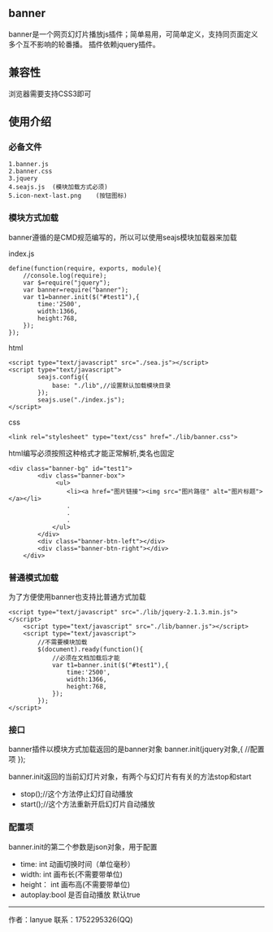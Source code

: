 ## banner
banner是一个网页幻灯片播放js插件；简单易用，可简单定义，支持同页面定义多个互不影响的轮番播。
插件依赖jquery插件。
## 兼容性

浏览器需要支持CSS3即可

## 使用介绍
### 必备文件
	1.banner.js
	2.banner.css
	3.jquery
	4.seajs.js	(模块加载方式必须)
	5.icon-next-last.png	(按钮图标)
### 模块方式加载
banner遵循的是CMD规范编写的，所以可以使用seajs模块加载器来加载

index.js
```
define(function(require, exports, module){
	//console.log(require);
	var $=require("jquery");
	var banner=require("banner");
	var t1=banner.init($("#test1"),{
		time:'2500',
		width:1366,
		height:768,
	});
});
```

html
```
<script type="text/javascript" src="./sea.js"></script>
<script type="text/javascript">
		seajs.config({
			base: "./lib",//设置默认加载模块目录
		});
		seajs.use("./index.js");
</script>
```
css
```
<link rel="stylesheet" type="text/css" href="./lib/banner.css">
```
html编写必须按照这种格式才能正常解析,类名也固定
```
<div class="banner-bg" id="test1">
		<div class="banner-box">
			 <ul>
			 	<li><a href="图片链接"><img src="图片路径" alt="图片标题"></a></li>
				.
				.
				.
			</ul>
		</div>
		<div class="banner-btn-left"></div>
		<div class="banner-btn-right"></div>
	</div>
```

### 普通模式加载
为了方便使用banner也支持比普通方式加载
```
<script type="text/javascript" src="./lib/jquery-2.1.3.min.js"></script>
	<script type="text/javascript" src="./lib/banner.js"></script>
	<script type="text/javascript">
		//不需要模块加载
		$(document).ready(function(){
			//必须在文档加载后才能
			var t1=banner.init($("#test1"),{
				time:'2500',
				width:1366,
				height:768,
			});
		});
</script>
```

### 接口
banner插件以模块方式加载返回的是banner对象
    banner.init(jquery对象,{
        //配置项
    });

banner.init返回的当前幻灯片对象，有两个与幻灯片有有关的方法stop和start

+ stop();//这个方法停止幻灯自动播放
+ start();//这个方法重新开启幻灯片自动播放

### 配置项
banner.init的第二个参数是json对象，用于配置

+ time:    int 动画切换时间（单位毫秒）
+ width:   int 画布长(不需要带单位)
+ height： int 画布高(不需要带单位)
+ autoplay:bool 是否自动播放 默认true

------
作者：lanyue
联系：1752295326(QQ)
